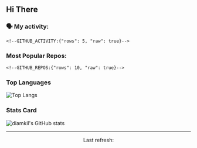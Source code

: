 ## Hi There

### 🗣 My activity:

```
<!--GITHUB_ACTIVITY:{"rows": 5, "raw": true}-->
```

### Most Popular Repos:

```
<!--GITHUB_REPOS:{"rows": 10, "raw": true}-->
```

### Top Languages

![Top Langs](https://github-readme-stats.vercel.app/api/top-langs/?username=diamkil&layout=compact&langs_count=10)

### Stats Card

![diamkil's GitHub stats](https://github-readme-stats.vercel.app/api?username=diamkil&count_private=true&show_icons=true)

---

<p align="center">
  Last refresh: 
  <b><!--TIMESTAMP--></b>
</p>
